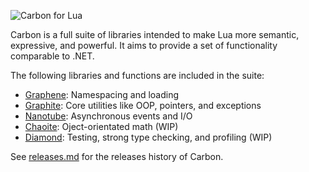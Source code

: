 ![Carbon for Lua][carbon_banner]

Carbon is a full suite of libraries intended to make Lua more semantic, expressive, and powerful. It aims to provide a set of functionality comparable to .NET.

The following libraries and functions are included in the suite:
- [Graphene][graphene]: Namespacing and loading
- [Graphite][graphite]: Core utilities like OOP, pointers, and exceptions
- [Nanotube][nanotube]: Asynchronous events and I/O
- [Chaoite][chaoite]: Oject-orientated math (WIP)
- [Diamond][diamond]: Testing, strong type checking, and profiling (WIP)

See [releases.md](releases.md) for the releases history of Carbon.

[graphene]: https://github.com/lua-carbon/graphene
[graphite]: https://github.com/lua-carbon/graphite
[nanotube]: https://github.com/lua-carbon/nanotube
[diamond]: https://github.com/lua-carbon/diamond
[chaoite]: https://github.com/lua-carbon/chaoite
[carbon_banner]: https://raw.githubusercontent.com/lua-carbon/what-is-carbon/master/assets/carbon-banner.png
[carbon_icon]: https://raw.githubusercontent.com/lua-carbon/what-is-carbon/master/assets/carbon-icon.png